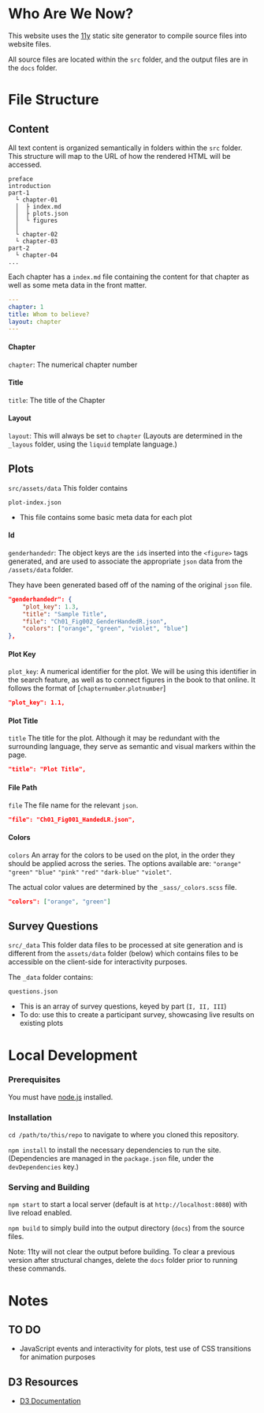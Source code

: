 # Who Are We Now?

This website uses the [11y](https://www.11ty.dev/) static site generator to compile source files into website files.

All source files are located within the `src` folder, and the output files are in the `docs` folder.

# File Structure

## Content
All text content is organized semantically in folders within the `src` folder. This structure will map to the URL of how the rendered HTML will be accessed.

```
preface
introduction
part-1
  └ chapter-01
  │  ├ index.md
  │  ├ plots.json
  │  └ figures
  │
  └ chapter-02
  └ chapter-03
part-2
  └ chapter-04
...
```

Each chapter has a `index.md` file containing the content for that chapter as well as some meta data in the front matter.

```yaml
---
chapter: 1
title: Whom to believe?
layout: chapter
---
```

#### Chapter

`chapter`: The numerical chapter number

#### Title
`title`: The title of the Chapter

#### Layout
`layout`: This will always be set to `chapter`
(Layouts are determined in the `_layous` folder, using the `liquid` template language.)


## Plots
`src/assets/data`
This folder contains

`plot-index.json`
- This file contains some basic meta data for each plot

#### Id
`genderhandedr`: The object keys are the `id`s inserted into the `<figure>` tags generated, and are used to associate the appropriate `json` data from the `/assets/data` folder.

They have been generated based off of the naming of the original `json` file.

```json
"genderhandedr": {
	"plot_key": 1.3,
	"title": "Sample Title",
	"file": "Ch01_Fig002_GenderHandedR.json",
	"colors": ["orange", "green", "violet", "blue"]
},
```
#### Plot Key
`plot_key`: A numerical identifier for the plot.
We will be using this identifier in the search feature, as well as to connect figures in the book to that online.
It follows the format of [`chapternumber`.`plotnumber`]
```json
"plot_key": 1.1,
```

#### Plot Title
`title`
The title for the plot. Although it may be redundant with the surrounding language, they serve as semantic and visual markers within the page.

```json
"title": "Plot Title",
```

#### File Path
`file`
The file name for the relevant `json`.

```json
"file": "Ch01_Fig001_HandedLR.json",
```

#### Colors
`colors`
An array for the colors to be used on the plot, in the order they should be applied across the series. The options available are: `"orange"` `"green"` `"blue"` `"pink"` `"red"` `"dark-blue"` `"violet"`.

The actual color values are determined by the `_sass/_colors.scss` file.

```json
"colors": ["orange", "green"]
```


## Survey Questions
`src/_data`
This folder data files to be processed at site generation and is different from the `assets/data` folder (below) which contains files to be accessible on the client-side for interactivity purposes.

The `_data` folder contains:

`questions.json`
- This is an array of survey questions, keyed by part (`I, II, III`)
- To do: use this to create a participant survey, showcasing live results on existing plots


# Local Development

### Prerequisites
You must have [node.js](https://nodejs.org/en/) installed.

### Installation

`cd /path/to/this/repo` to navigate to where you cloned this repository.

`npm install` to install the necessary dependencies to run the site. (Dependencies are managed in the `package.json` file, under the `devDependencies` key.)


### Serving and Building

`npm start` to start a local server (default is at `http://localhost:8080`) with live reload enabled.

`npm build` to simply build into the output directory (`docs`) from the source files. 

Note: 11ty will not clear the output before building. To clear a previous version after structural changes, delete the `docs` folder prior to running these commands.

# Notes

## TO DO
- JavaScript events and interactivity for plots, test use of CSS transitions for animation purposes

## D3 Resources

- [D3 Documentation](https://github.com/d3/d3/wiki)


